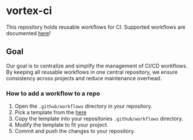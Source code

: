 # vortex-ci
This repository holds reusable workflows for CI.
Supported workflows are documented [here](/.github/workflows/README.md)!

## Goal
Our goal is to centralize and simplify the management of CI/CD workflows. By keeping all reusable workflows in one central repository, we ensure consistency across projects and reduce maintenance overhead.

### How to add a workflow to a repo
1. Open the `.github/workflows` directory in your repository.
2. Pick a template from the [here](/.github/workflows/README.md)
3. Copy the template into your repositories `.github/workflows` directory.
4. Modify the template to fit your project.
5. Commit and push the changes to your repository.
